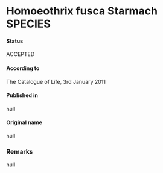 Homoeothrix fusca Starmach SPECIES
=======

#### Status
ACCEPTED

#### According to
The Catalogue of Life, 3rd January 2011

#### Published in
null

#### Original name
null

### Remarks
null